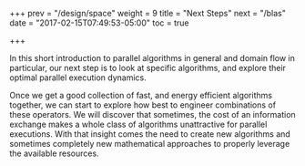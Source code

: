 +++
prev = "/design/space"
weight = 9
title = "Next Steps"
next = "/blas"
date = "2017-02-15T07:49:53-05:00"
toc = true

+++

In this short introduction to parallel algorithms in general and domain flow 
in particular, our next step is to look at specific algorithms, and explore
their optimal parallel execution dynamics.

Once we get a good collection of fast, and energy efficient algorithms together,
we can start to explore how best to engineer combinations of these operators. 
We will discover that sometimes, the cost of an information exchange makes 
a whole class of algorithms unattractive for parallel executions. With that
insight comes the need to create new algorithms and sometimes completely new
mathematical approaches to properly leverage the available resources.
